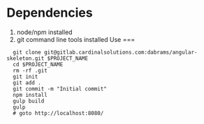 Dependencies
============
1) node/npm installed
2) git command line tools installed
Use
===
```
  git clone git@gitlab.cardinalsolutions.com:dabrams/angular-skeleton.git $PROJECT_NAME
  cd $PROJECT_NAME
  rm -rf .git
  git init
  git add .
  git commit -m "Initial commit"
  npm install
  gulp build
  gulp
  # goto http://localhost:8080/
```
